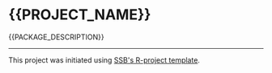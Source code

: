 # {{PROJECT_NAME}}

{{PACKAGE_DESCRIPTION}}


---

This project was initiated using [SSB's R-project template](https://github.com/statisticsnorway/ssb-templater).
